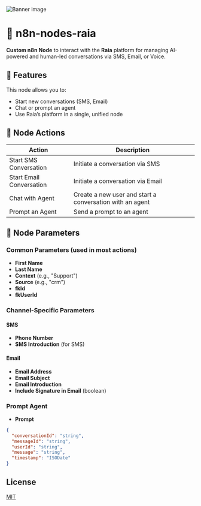 ![Banner image](https://user-images.githubusercontent.com/10284570/173569848-c624317f-42b1-45a6-ab09-f0ea3c247648.png)

# 📡 n8n-nodes-raia

**Custom n8n Node** to interact with the **Raia** platform for managing AI-powered and human-led conversations via SMS, Email, or Voice.

## 🚀 Features

This node allows you to:
- Start new conversations (SMS, Email)
- Chat or prompt an agent
- Use Raia’s platform in a single, unified node

## 🔧 Node Actions

| Action                     | Description                                                  |
|---------------------------|--------------------------------------------------------------|
| Start SMS Conversation    | Initiate a conversation via SMS                              |
| Start Email Conversation  | Initiate a conversation via Email                            |
| Chat with Agent           | Create a new user and start a conversation with an agent     |
| Prompt an Agent           | Send a prompt to an agent                                    |

## 🧩 Node Parameters

### Common Parameters (used in most actions)
- **First Name**
- **Last Name**
- **Context** (e.g., "Support")
- **Source** (e.g., "crm")
- **fkId**
- **fkUserId**

### Channel-Specific Parameters

#### SMS
- **Phone Number**
- **SMS Introduction** (for SMS)

#### Email
- **Email Address**
- **Email Subject**
- **Email Introduction**
- **Include Signature in Email** (boolean)

### Prompt Agent
- **Prompt**

```json
{
  "conversationId": "string",
  "messageId": "string",
  "userId": "string",
  "message": "string",
  "timestamp": "ISODate"
}
```

## License

[MIT](https://github.com/n8n-io/n8n-nodes-starter/blob/master/LICENSE.md)
